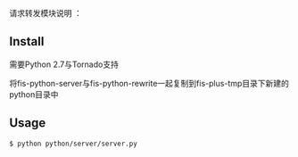 请求转发模块说明 ： 

## Install

需要Python 2.7与Tornado支持

将fis-python-server与fis-python-rewrite一起复制到fis-plus-tmp目录下新建的python目录中


## Usage

```bash
$ python python/server/server.py
```
